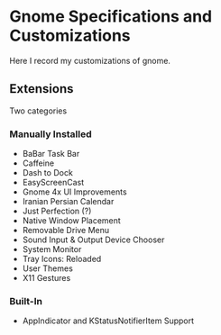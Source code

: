 # Gnome Specifications and Customizations
Here I record my customizations of gnome.

## Extensions
Two categories

### Manually Installed
- BaBar Task Bar
- Caffeine
- Dash to Dock
- EasyScreenCast
- Gnome 4x UI Improvements
- Iranian Persian Calendar
- Just Perfection (?)
- Native Window Placement
- Removable Drive Menu
- Sound Input & Output Device Chooser
- System Monitor
- Tray Icons: Reloaded
- User Themes
- X11 Gestures

### Built-In
- AppIndicator and KStatusNotifierItem Support

